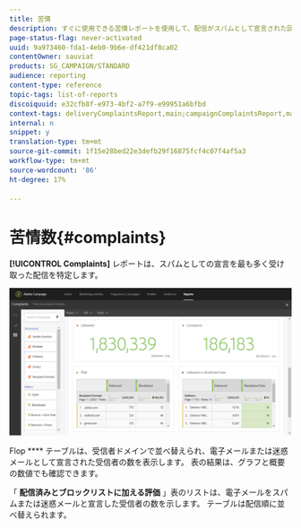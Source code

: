 ```yaml
---
title: 苦情
description: すぐに使用できる苦情レポートを使用して、配信がスパムとして宣言された回数を確認します。
page-status-flag: never-activated
uuid: 9a973460-fda1-4eb0-9b6e-df421df8ca02
contentOwner: sauviat
products: SG_CAMPAIGN/STANDARD
audience: reporting
content-type: reference
topic-tags: list-of-reports
discoiquuid: e32cfb8f-e973-4bf2-a7f9-e99951a6bfbd
context-tags: deliveryComplaintsReport,main;campaignComplaintsReport,main;programComplaintsReport,main
internal: n
snippet: y
translation-type: tm+mt
source-git-commit: 1f15e28bed22e3defb29f16875fcf4c07f4af5a3
workflow-type: tm+mt
source-wordcount: '86'
ht-degree: 17%

---
```



# 苦情数{#complaints}

**[!UICONTROL Complaints]** レポートは、スパムとしての宣言を最も多く受け取った配信を特定します。

![](assets/delivery_reports_complaints.png)

Flop **** テーブルは、受信者ドメインで並べ替えられ、電子メールまたは迷惑メールとして宣言された受信者の数を表示します。 表の結果は、グラフと概要の数値でも確認できます。

「 **配信済みとブロックリストに加える評価** 」表のリストは、電子メールをスパムまたは迷惑メールと宣言した受信者の数を示します。 テーブルは配信順に並べ替えられます。
